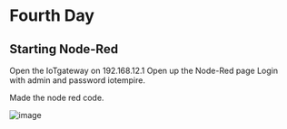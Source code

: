 # Fourth Day

## Starting Node-Red
Open the IoTgateway on 192.168.12.1
Open up the Node-Red page
Login with admin and password iotempire.



Made the node red code.

![image](https://github.com/JesperHartsuiker/IoT-module/assets/82671856/351fdc32-4a95-4cbd-b5f8-6681bb463cee)
